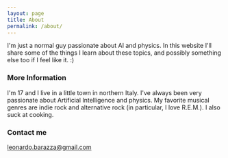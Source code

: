 ```yaml
---
layout: page
title: About
permalink: /about/
---
```


I'm just a normal guy passionate about AI and physics. In this website I'll share some of the things I learn about these topics, and possibly something else too if I feel like it. :)

### More Information

I'm 17 and I live in a little town in northern Italy. I've always been very passionate about Artificial Intelligence and physics. My favorite musical genres are indie rock and alternative rock (in particular, I love R.E.M.). I also suck at cooking.


### Contact me

[leonardo.barazza@gmail.com](mailto:leonardo.barazza@gmail.com)
